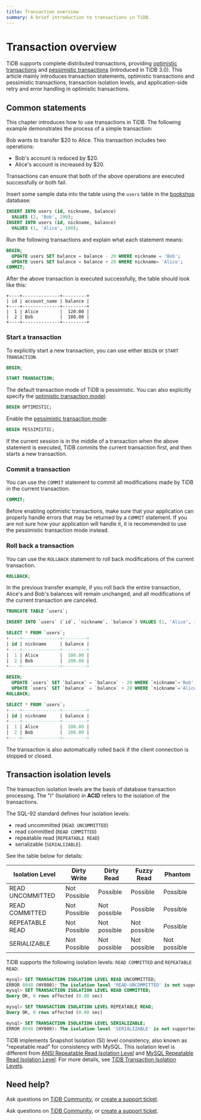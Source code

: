 ```yaml
---
title: Transaction overview
summary: A brief introduction to transactions in TiDB.
---
```


# Transaction overview

TiDB supports complete distributed transactions, providing [optimistic transactions](/optimistic-transaction.md) and [pessimistic transactions](/pessimistic-transaction.md) (introduced in TiDB 3.0). This article mainly introduces transaction statements, optimistic transactions and pessimistic transactions, transaction isolation levels, and application-side retry and error handling in optimistic transactions.

## Common statements

This chapter introduces how to use transactions in TiDB. The following example demonstrates the process of a simple transaction:

Bob wants to transfer $20 to Alice. This transaction includes two operations:

- Bob's account is reduced by $20.
- Alice's account is increased by $20.

Transactions can ensure that both of the above operations are executed successfully or both fail.

Insert some sample data into the table using the `users` table in the [bookshop](/develop/dev-guide-bookshop-schema-design.md) database:

```sql
INSERT INTO users (id, nickname, balance)
  VALUES (2, 'Bob', 200);
INSERT INTO users (id, nickname, balance)
  VALUES (1, 'Alice', 100);
```

Run the following transactions and explain what each statement means:

```sql
BEGIN;
  UPDATE users SET balance = balance - 20 WHERE nickname = 'Bob';
  UPDATE users SET balance = balance + 20 WHERE nickname= 'Alice';
COMMIT;
```

After the above transaction is executed successfully, the table should look like this:

```
+----+--------------+---------+
| id | account_name | balance |
+----+--------------+---------+
|  1 | Alice        |  120.00 |
|  2 | Bob          |  180.00 |
+----+--------------+---------+

```

### Start a transaction

To explicitly start a new transaction, you can use either `BEGIN` or `START TRANSACTION`.

```sql
BEGIN;
```

```sql
START TRANSACTION;
```

The default transaction mode of TiDB is pessimistic. You can also explicitly specify the [optimistic transaction model](/develop/dev-guide-optimistic-and-pessimistic-transaction.md):

```sql
BEGIN OPTIMISTIC;
```

Enable the [pessimistic transaction mode](/develop/dev-guide-optimistic-and-pessimistic-transaction.md):

```sql
BEGIN PESSIMISTIC;
```

If the current session is in the middle of a transaction when the above statement is executed, TiDB commits the current transaction first, and then starts a new transaction.

### Commit a transaction

You can use the `COMMIT` statement to commit all modifications made by TiDB in the current transaction.

```sql
COMMIT;
```

Before enabling optimistic transactions, make sure that your application can properly handle errors that may be returned by a `COMMIT` statement. If you are not sure how your application will handle it, it is recommended to use the pessimistic transaction mode instead.

### Roll back a transaction

You can use the `ROLLBACK` statement to roll back modifications of the current transaction.

```sql
ROLLBACK;
```

In the previous transfer example, if you roll back the entire transaction, Alice's and Bob's balances will remain unchanged, and all modifications of the current transaction are canceled.

```sql
TRUNCATE TABLE `users`;

INSERT INTO `users` (`id`, `nickname`, `balance`) VALUES (1, 'Alice', 100), (2, 'Bob', 200);

SELECT * FROM `users`;
+----+--------------+---------+
| id | nickname     | balance |
+----+--------------+---------+
|  1 | Alice        |  100.00 |
|  2 | Bob          |  200.00 |
+----+--------------+---------+

BEGIN;
  UPDATE `users` SET `balance` = `balance` - 20 WHERE `nickname`='Bob';
  UPDATE `users` SET `balance` = `balance` + 20 WHERE `nickname`='Alice';
ROLLBACK;

SELECT * FROM `users`;
+----+--------------+---------+
| id | nickname     | balance |
+----+--------------+---------+
|  1 | Alice        |  100.00 |
|  2 | Bob          |  200.00 |
+----+--------------+---------+
```

The transaction is also automatically rolled back if the client connection is stopped or closed.

## Transaction isolation levels

The transaction isolation levels are the basis of database transaction processing. The "I" (Isolation) in **ACID** refers to the isolation of the transactions.

The SQL-92 standard defines four isolation levels:

- read uncommitted (`READ UNCOMMITTED`)
- read committed (`READ COMMITTED`)
- repeatable read (`REPEATABLE READ`)
- serializable (`SERIALIZABLE`).

See the table below for details:

| Isolation Level  | Dirty Write  | Dirty Read   | Fuzzy Read   | Phantom      |
| ---------------- | ------------ | ------------ | ------------ | ------------ |
| READ UNCOMMITTED | Not Possible | Possible     | Possible     | Possible     |
| READ COMMITTED   | Not Possible | Not possible | Possible     | Possible     |
| REPEATABLE READ  | Not Possible | Not possible | Not possible | Possible     |
| SERIALIZABLE     | Not Possible | Not possible | Not possible | Not possible |

TiDB supports the following isolation levels: `READ COMMITTED` and `REPEATABLE READ`:

```sql
mysql> SET TRANSACTION ISOLATION LEVEL READ UNCOMMITTED;
ERROR 8048 (HY000): The isolation level 'READ-UNCOMMITTED' is not supported. Set tidb_skip_isolation_level_check=1 to skip this error
mysql> SET TRANSACTION ISOLATION LEVEL READ COMMITTED;
Query OK, 0 rows affected (0.00 sec)

mysql> SET TRANSACTION ISOLATION LEVEL REPEATABLE READ;
Query OK, 0 rows affected (0.00 sec)

mysql> SET TRANSACTION ISOLATION LEVEL SERIALIZABLE;
ERROR 8048 (HY000): The isolation level 'SERIALIZABLE' is not supported. Set tidb_skip_isolation_level_check=1 to skip this error
```

TiDB implements Snapshot Isolation (SI) level consistency, also known as "repeatable read" for consistency with MySQL. This isolation level is different from [ANSI Repeatable Read Isolation Level](/transaction-isolation-levels.md#difference-between-tidb-and-ansi-repeatable-read) and [MySQL Repeatable Read Isolation Level](/transaction-isolation-levels.md#difference-between-tidb-and-mysql-repeatable-read). For more details, see [TiDB Transaction Isolation Levels](/transaction-isolation-levels.md).

## Need help?

<CustomContent platform="tidb">

Ask questions on [TiDB Community](https://ask.pingcap.com/), or [create a support ticket](/support.md).

</CustomContent>

<CustomContent platform="tidb-cloud">

Ask questions on [TiDB Community](https://ask.pingcap.com/), or [create a support ticket](https://support.pingcap.com/).

</CustomContent>